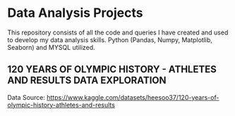 # Data Analysis Projects
  
This repository consists of all the code and queries I have created and used to develop my data analysis skills. Python (Pandas, Numpy, Matplotlib, Seaborn) and MYSQL utilized.

## 120 YEARS OF OLYMPIC HISTORY - ATHLETES AND RESULTS DATA EXPLORATION ##
Data Source: https://www.kaggle.com/datasets/heesoo37/120-years-of-olympic-history-athletes-and-results 
